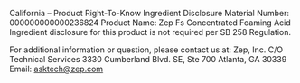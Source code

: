  
 
 
California – Product Right-To-Know Ingredient Disclosure 
Material Number: 000000000000236824 
Product Name: Zep Fs Concentrated Foaming Acid 
Ingredient disclosure for this product is not required per SB 258 Regulation. 
 
For additional information or question, please contact us at: 
Zep, Inc. 
C/O Technical Services 
3330 Cumberland Blvd. SE, Ste 700 
Atlanta, GA 30339 
Email: asktech@zep.com 
 
 
 
 
